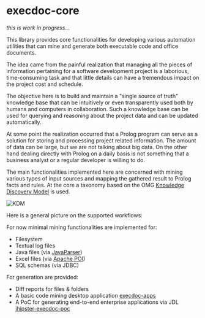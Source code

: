 # execdoc-core

*this is work in progress...*

This library provides core functionalities for developing various automation utilities 
that can mine and generate both executable code and office documents.

The idea came from the painful realization that managing all the pieces of information 
pertaining for a software development project is a laborious, time-consuming task and that
little details can have a tremendous impact on the project cost and schedule.

The objective here is to build and maintain a "single source of truth" knowledge base that 
can be intuitively or even transparently used both by humans and computers in collaboration.
Such a knowledge base can be used for querying and reasoning about the project data and can
be updated automatically.



At some point the realization occurred that a Prolog program can serve as a solution for 
storing and processing project related information.
The amount of data can be large, but we are not talking about big data.
On the other hand dealing directly with Prolog on a daily basis is not something that a 
business analyst or a regular developer is willing to do.

The main functionalities implemented here are concerned with mining various types of 
input sources and mapping the gathered result to Prolog facts and rules.
At the core a taxonomy based on the 
OMG [Knowledge Discovery Model](https://en.wikipedia.org/wiki/Knowledge_Discovery_Metamodel) 
is used.

![KDM](https://en.wikipedia.org/wiki/File:ADM_KDM.png)

Here is a general picture on the supported workflows:



For now minimal mining functionalities are implemented for:
- Filesystem
- Textual log files
- Java files (via [JavaParser](https://javaparser.org/))
- Excel files (via [Apache POI](https://poi.apache.org/))
- SQL schemas (via JDBC)

For generation are provided:
- Diff reports for files & folders
- A basic code mining desktop application [execdoc-apps](https://github.com/codingspeedup/execdoc-apps)
- A PoC for generating end-to-end enterprise applications via JDL [jhipster-execdoc-poc](https://github.com/codingspeedup/jhipster-execdoc-poc)




